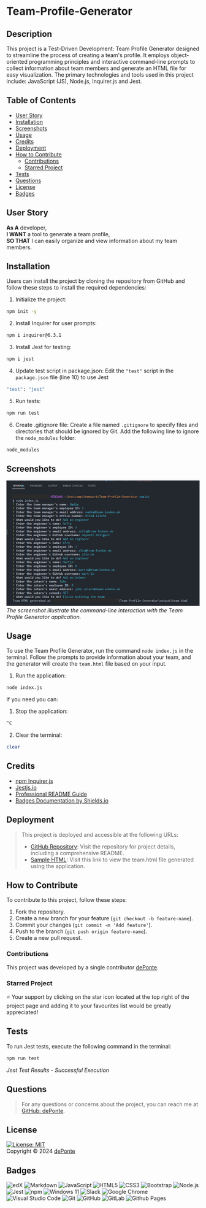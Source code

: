 # Team-Profile-Generator

## Description
This project is a Test-Driven Development: Team Profile Generator designed to streamline the process of creating a team's profile. It employs object-oriented programming principles and interactive command-line prompts to collect information about team members and generate an HTML file for easy visualization. The primary technologies and tools used in this project include: JavaScript (JS), Node.js, Inquirer.js and Jest.

## Table of Contents
- [User Story](#user-story)
- [Installation](#installation)
- [Screenshots](#screenshots)
- [Usage](#usage)
- [Credits](#credits)
- [Deployment](#deployment)
- [How to Contribute](#how-to-contribute)
  - [Contributions](#contributions)
  - [Starred Project](#starred-project)
- [Tests](#tests)
- [Questions](#questions)
- [License](#license)
- [Badges](#badges)

## User Story
**As A** developer,  
**I WANT** a tool to generate a team profile,  
**SO THAT** I can easily organize and view information about my team members.

## Installation
Users can install the project by cloning the repository from GitHub and follow these steps to install the required dependencies:

1. Initialize the project:
```bash
npm init -y
```
2. Install Inquirer for user prompts:
```bash
npm i inquirer@6.3.1
```
3. Install Jest for testing:
```bash
npm i jest
```
4. Update test script in package.json:
Edit the `"test"` script in the `package.json` file (line 10) to use Jest
```bash
"test": "jest"
```
5. Run tests:
```bash
npm run test
```
6. Create .gitignore file:
Create a file named `.gitignore` to specify files and directories that should be ignored by Git. Add the following line to ignore the `node_modules` folder:
```bash
node_modules
```

## Screenshots
![Team Generator User Input Screenshot](./assets/images/team-generator-user-input.png)
*The screenshot illustrate the command-line interaction with the Team Profile Generator application.*

## Usage

To use the Team Profile Generator, run the command `node index.js` in the terminal. Follow the prompts to provide information about your team, and the generator will create the `team.html` file based on your input.

1. Run the application:
```bash
node index.js
```
If you need you can:
1. Stop the application:
```bash
^C
```
2. Clear the terminal:
```bash
clear
```

## Credits
* [npm Inquirer.js](https://www.npmjs.com/package/inquirer)
* [Jestjs.io](https://jestjs.io/)
* [Professional README Guide](https://coding-boot-camp.github.io/full-stack/github/professional-readme-guide) 
* [Badges Documentation by Shields.io](https://shields.io/docs/logos)

## Deployment
> This project is deployed and accessible at the following URLs:
> 
> - [GitHub Repository](https://github.com/deponte-designer/Team-Profile-Generator "Team-Profile-Generator GitHub Repository"): Visit the repository for project details, including a comprehensive README.
> - [Sample HTML](https://github.com/deponte-designer/Team-Profile-Generator/blob/main/output/team.html "The output HTML file"): Visit this link to view the team.html file generated using the application.

## How to Contribute
To contribute to this project, follow these steps:

1. Fork the repository.
2. Create a new branch for your feature (`git checkout -b feature-name`).
3. Commit your changes (`git commit -m 'Add feature'`).
4. Push to the branch (`git push origin feature-name`).
5. Create a new pull request.

### Contributions
This project was developed by a single contributor [dePonte](https://github.com/deponte-designer).

### Starred Project
⭐ Your support by clicking on the star icon located at the top right of the project page and adding it to your favourites list would be greatly appreciated!

## Tests
To run Jest tests, execute the following command in the terminal:
```bash
npm run test
```

*Jest Test Results - Successful Execution*

## Questions
> For any questions or concerns about the project, you can reach me at [GitHub: dePonte](https://github.com/deponte-designer). 


## License
[![License: MIT](https://img.shields.io/badge/License-MIT-yellow.svg)](https://opensource.org/licenses/MIT)  
Copyright &copy; 2024 [dePonte](https://github.com/deponte-designer)


## Badges
![edX](https://img.shields.io/badge/edX-%2302262B.svg?style=for-the-badge&logo=edX&logoColor=white)
![Markdown](https://img.shields.io/badge/markdown-%23000000.svg?style=for-the-badge&logo=markdown&logoColor=white)
![JavaScript](https://img.shields.io/badge/javascript-%23323330.svg?style=for-the-badge&logo=javascript&logoColor=%23F7DF1E)
![HTML5](https://img.shields.io/badge/html5-%23E34F26.svg?style=for-the-badge&logo=html5&logoColor=white)
![CSS3](https://img.shields.io/badge/css3-%231572B6.svg?style=for-the-badge&logo=css3&logoColor=white)
![Bootstrap](https://img.shields.io/badge/bootstrap-%238511FA.svg?style=for-the-badge&logo=bootstrap&logoColor=white)
![Node.js](https://img.shields.io/badge/node.js-%23339933.svg?style=for-the-badge&logo=node.js&logoColor=white)
![Jest](https://img.shields.io/badge/-jest-%23C21325?style=for-the-badge&logo=jest&logoColor=white)
![npm](https://img.shields.io/badge/npm-%23CB3837.svg?style=for-the-badge&logo=npm&logoColor=white)
![Windows 11](https://img.shields.io/badge/Windows%2011-%230079d5.svg?style=for-the-badge&logo=Windows%2011&logoColor=white)
![Slack](https://img.shields.io/badge/Slack-4A154B?style=for-the-badge&logo=slack&logoColor=white)
![Google Chrome](https://img.shields.io/badge/Google%20Chrome-4285F4?style=for-the-badge&logo=GoogleChrome&logoColor=white)
![Visual Studio Code](https://img.shields.io/badge/Visual%20Studio%20Code-0078d7.svg?style=for-the-badge&logo=visual-studio-code&logoColor=white)
![Git](https://img.shields.io/badge/git-%23F05033.svg?style=for-the-badge&logo=git&logoColor=white)
![GitHub](https://img.shields.io/badge/github-%23121011.svg?style=for-the-badge&logo=github&logoColor=white)
![GitLab](https://img.shields.io/badge/gitlab-%23181717.svg?style=for-the-badge&logo=gitlab&logoColor=white)
![Github Pages](https://img.shields.io/badge/github%20pages-121013?style=for-the-badge&logo=github&logoColor=white)